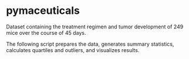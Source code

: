 # pymaceuticals

Dataset containing the treatment regimen and tumor development of 249 mice over the course of 45 days. 

The following script prepares the data, generates summary statistics, calculates quartiles and outliers, and visualizes results. 
